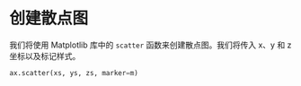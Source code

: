 # 创建散点图

我们将使用 Matplotlib 库中的 `scatter` 函数来创建散点图。我们将传入 x、y 和 z 坐标以及标记样式。

```python
ax.scatter(xs, ys, zs, marker=m)
```
